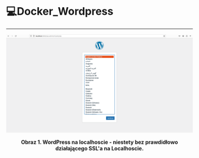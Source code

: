 # 💻Docker_Wordpress
------------------------------
![Screenshot](addons/wordpress.png)
<p align="center">
<b>Obraz 1. WordPress na localhoscie - niestety bez prawdidłowo działającego SSL'a na Localhoscie.</b>  
</p>

